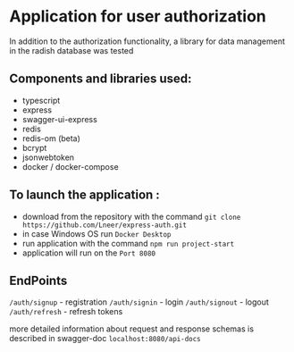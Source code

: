 # Application for user authorization

In addition to the authorization functionality, a library for data management in the radish database was tested

## Components and libraries used: 
- typescript
- express
- swagger-ui-express
- redis
- redis-om (beta)
- bcrypt
- jsonwebtoken
- docker / docker-compose

## To launch the application :
- download from the repository with the command
  ```git clone https://github.com/Lneer/express-auth.git```
- in case Windows OS run `Docker Desktop`
- run application with the command
  ```npm run project-start ```
- application will run on the `Port 8080`

## EndPoints 

`/auth/signup` - registration 
`/auth/signin` - login 
`/auth/signout` - logout 
`/auth/refresh` - refresh tokens 

more detailed information about request and response schemas is described in swagger-doc
`localhost:8080/api-docs`